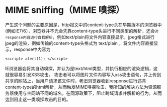 # MIME sniffing（MIME 嗅探）

产生这个问题的主要原因是，http报文中的content-type头在早期版本的浏览器中(例如IE7/6），浏览器并不光会凭靠content-type头进行不同类型的解析，还会`对response内容进行自我解析`，例如text/plain将文件内容直接显示，jpeg格式进行jpeg的渲染，例如传输的content-type头格式为 text/plain ，将文件内容直接显示，response中内容为
```
<script> alert(1); </script> 
```
IE浏览器会将其自动嗅探，并认为是text/html类型，并执行相应的渲染逻辑，这就很容易引发XSS攻击。 攻击者可以将图片文件内容写入xss攻击语句，并上传到共享的网站上，当用户请求该文件时，老旧浏览器收到response进行违背content-type的html解析，从而触发MIME嗅探攻击，我所知的解决方法为资源服务器使用与主网站不同的域名，在同源政策下，阻止跨域请求并解析的行为，从而达到阻止这一类嗅探攻击的目的。 